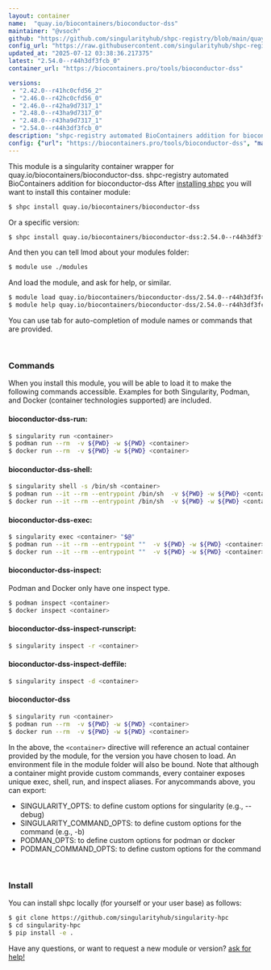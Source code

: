 ```yaml
---
layout: container
name:  "quay.io/biocontainers/bioconductor-dss"
maintainer: "@vsoch"
github: "https://github.com/singularityhub/shpc-registry/blob/main/quay.io/biocontainers/bioconductor-dss/container.yaml"
config_url: "https://raw.githubusercontent.com/singularityhub/shpc-registry/main/quay.io/biocontainers/bioconductor-dss/container.yaml"
updated_at: "2025-07-12 03:38:36.217375"
latest: "2.54.0--r44h3df3fcb_0"
container_url: "https://biocontainers.pro/tools/bioconductor-dss"

versions:
 - "2.42.0--r41hc0cfd56_2"
 - "2.46.0--r42hc0cfd56_0"
 - "2.46.0--r42ha9d7317_1"
 - "2.48.0--r43ha9d7317_0"
 - "2.48.0--r43ha9d7317_1"
 - "2.54.0--r44h3df3fcb_0"
description: "shpc-registry automated BioContainers addition for bioconductor-dss"
config: {"url": "https://biocontainers.pro/tools/bioconductor-dss", "maintainer": "@vsoch", "description": "shpc-registry automated BioContainers addition for bioconductor-dss", "latest": {"2.54.0--r44h3df3fcb_0": "sha256:57f525544c24abb988bd426706e0e7a6e9e4d10ff3a64f595d7c2ef1c7da5b7d"}, "tags": {"2.42.0--r41hc0cfd56_2": "sha256:9d2d24749288e234b41083354fa98cd8edc12778d8f8c70b82761b7aa11d0f14", "2.46.0--r42hc0cfd56_0": "sha256:da0704c6f3692c1abf3cc96a48d60dcb55ff7fdc2f656fcb600d9051b770e73d", "2.46.0--r42ha9d7317_1": "sha256:74ae38e691e25d9081e86946e55285dee946284f947235e2db3c3f5278b939d7", "2.48.0--r43ha9d7317_0": "sha256:bb08ce92870c01cd65247be3c806b1c864c3bc4a5cdb921a785b701d1370f944", "2.48.0--r43ha9d7317_1": "sha256:a1579ce52fa77cd078b5886690f90283e310b090951e423b54c3e1972c024747", "2.54.0--r44h3df3fcb_0": "sha256:57f525544c24abb988bd426706e0e7a6e9e4d10ff3a64f595d7c2ef1c7da5b7d"}, "docker": "quay.io/biocontainers/bioconductor-dss"}
---
```


This module is a singularity container wrapper for quay.io/biocontainers/bioconductor-dss.
shpc-registry automated BioContainers addition for bioconductor-dss
After [installing shpc](#install) you will want to install this container module:


```bash
$ shpc install quay.io/biocontainers/bioconductor-dss
```

Or a specific version:

```bash
$ shpc install quay.io/biocontainers/bioconductor-dss:2.54.0--r44h3df3fcb_0
```

And then you can tell lmod about your modules folder:

```bash
$ module use ./modules
```

And load the module, and ask for help, or similar.

```bash
$ module load quay.io/biocontainers/bioconductor-dss/2.54.0--r44h3df3fcb_0
$ module help quay.io/biocontainers/bioconductor-dss/2.54.0--r44h3df3fcb_0
```

You can use tab for auto-completion of module names or commands that are provided.

<br>

### Commands

When you install this module, you will be able to load it to make the following commands accessible.
Examples for both Singularity, Podman, and Docker (container technologies supported) are included.

#### bioconductor-dss-run:

```bash
$ singularity run <container>
$ podman run --rm  -v ${PWD} -w ${PWD} <container>
$ docker run --rm  -v ${PWD} -w ${PWD} <container>
```

#### bioconductor-dss-shell:

```bash
$ singularity shell -s /bin/sh <container>
$ podman run --it --rm --entrypoint /bin/sh  -v ${PWD} -w ${PWD} <container>
$ docker run --it --rm --entrypoint /bin/sh  -v ${PWD} -w ${PWD} <container>
```

#### bioconductor-dss-exec:

```bash
$ singularity exec <container> "$@"
$ podman run --it --rm --entrypoint ""  -v ${PWD} -w ${PWD} <container> "$@"
$ docker run --it --rm --entrypoint ""  -v ${PWD} -w ${PWD} <container> "$@"
```

#### bioconductor-dss-inspect:

Podman and Docker only have one inspect type.

```bash
$ podman inspect <container>
$ docker inspect <container>
```

#### bioconductor-dss-inspect-runscript:

```bash
$ singularity inspect -r <container>
```

#### bioconductor-dss-inspect-deffile:

```bash
$ singularity inspect -d <container>
```



#### bioconductor-dss

```bash
$ singularity run <container>
$ podman run --rm  -v ${PWD} -w ${PWD} <container>
$ docker run --rm  -v ${PWD} -w ${PWD} <container>
```


In the above, the `<container>` directive will reference an actual container provided
by the module, for the version you have chosen to load. An environment file in the
module folder will also be bound. Note that although a container
might provide custom commands, every container exposes unique exec, shell, run, and
inspect aliases. For anycommands above, you can export:

 - SINGULARITY_OPTS: to define custom options for singularity (e.g., --debug)
 - SINGULARITY_COMMAND_OPTS: to define custom options for the command (e.g., -b)
 - PODMAN_OPTS: to define custom options for podman or docker
 - PODMAN_COMMAND_OPTS: to define custom options for the command

<br>

### Install

You can install shpc locally (for yourself or your user base) as follows:

```bash
$ git clone https://github.com/singularityhub/singularity-hpc
$ cd singularity-hpc
$ pip install -e .
```

Have any questions, or want to request a new module or version? [ask for help!](https://github.com/singularityhub/singularity-hpc/issues)